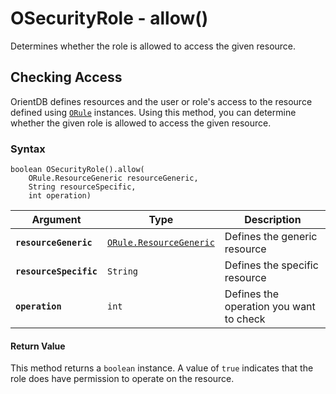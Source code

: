 
# OSecurityRole - allow()

Determines whether the role is allowed to access the given resource.

## Checking Access

OrientDB defines resources and the user or role's access to the resource defined using [`ORule`](../ORule.md) instances.   Using this method, you can determine whether the given role is allowed to access the given resource. 

### Syntax

```
boolean OSecurityRole().allow(
	ORule.ResourceGeneric resourceGeneric,
	String resourceSpecific,
	int operation)
```

| Argument | Type | Description |
|---|---|---|
| **`resourceGeneric`** | [`ORule.ResourceGeneric`](../ORule.md) | Defines the generic resource |
| **`resourceSpecific`** | `String` | Defines the specific resource |
| **`operation`** | `int` | Defines the operation you want to check |

#### Return Value

This method returns a `boolean` instance.  A value of `true` indicates that the role does have permission to operate on the resource.





